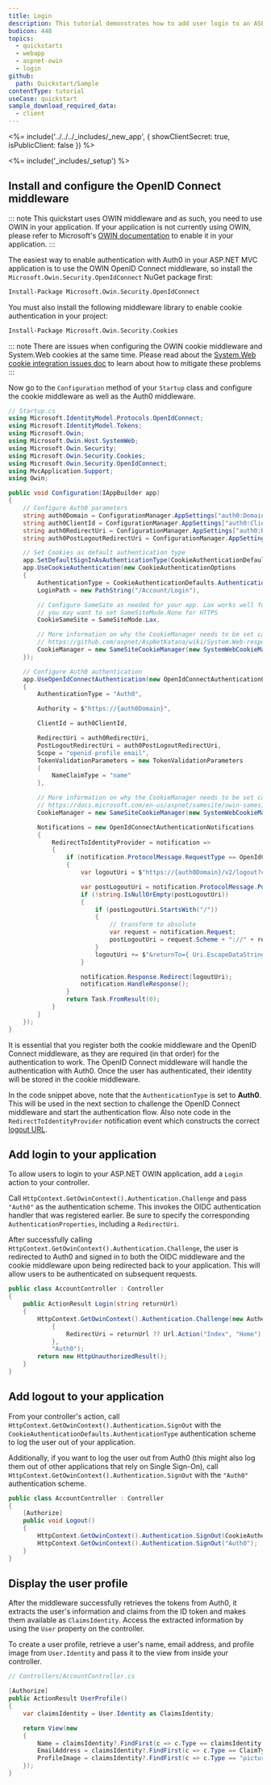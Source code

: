 ```yaml
---
title: Login
description: This tutorial demonstrates how to add user login to an ASP.NET OWIN application.
budicon: 448
topics:
  - quickstarts
  - webapp
  - aspnet-owin
  - login
github:
  path: Quickstart/Sample
contentType: tutorial
useCase: quickstart
sample_download_required_data:
  - client
---
```

<%= include('../../../_includes/_new_app', { showClientSecret: true, isPublicClient: false }) %>

<%= include('_includes/_setup') %>

## Install and configure the OpenID Connect middleware

::: note
  This quickstart uses OWIN middleware and as such, you need to use OWIN in your application. If your application is not currently using OWIN, please refer to Microsoft's <a href="https://docs.microsoft.com/en-us/aspnet/aspnet/overview/owin-and-katana/">OWIN documentation</a> to enable it in your application.
:::

The easiest way to enable authentication with Auth0 in your ASP.NET MVC application is to use the OWIN OpenID Connect middleware, so install the `Microsoft.Owin.Security.OpenIdConnect` NuGet package first:

```bash
Install-Package Microsoft.Owin.Security.OpenIdConnect
```

You must also install the following middleware library to enable cookie authentication in your project:

```bash
Install-Package Microsoft.Owin.Security.Cookies
```

::: note
There are issues when configuring the OWIN cookie middleware and System.Web cookies at the same time. Please read about the [System.Web cookie integration issues doc](https://github.com/aspnet/AspNetKatana/wiki/System.Web-response-cookie-integration-issues) to learn about how to mitigate these problems
:::

Now go to the `Configuration` method of your `Startup` class and configure the cookie middleware as well as the Auth0 middleware.

```cs
// Startup.cs
using Microsoft.IdentityModel.Protocols.OpenIdConnect;
using Microsoft.IdentityModel.Tokens;
using Microsoft.Owin;
using Microsoft.Owin.Host.SystemWeb;
using Microsoft.Owin.Security;
using Microsoft.Owin.Security.Cookies;
using Microsoft.Owin.Security.OpenIdConnect;
using MvcApplication.Support;
using Owin;

public void Configuration(IAppBuilder app)
{
    // Configure Auth0 parameters
    string auth0Domain = ConfigurationManager.AppSettings["auth0:Domain"];
    string auth0ClientId = ConfigurationManager.AppSettings["auth0:ClientId"];
    string auth0RedirectUri = ConfigurationManager.AppSettings["auth0:RedirectUri"];
    string auth0PostLogoutRedirectUri = ConfigurationManager.AppSettings["auth0:PostLogoutRedirectUri"];

    // Set Cookies as default authentication type
    app.SetDefaultSignInAsAuthenticationType(CookieAuthenticationDefaults.AuthenticationType);
    app.UseCookieAuthentication(new CookieAuthenticationOptions
    {
        AuthenticationType = CookieAuthenticationDefaults.AuthenticationType,
        LoginPath = new PathString("/Account/Login"),

        // Configure SameSite as needed for your app. Lax works well for most scenarios here but
        // you may want to set SameSiteMode.None for HTTPS
        CookieSameSite = SameSiteMode.Lax,

        // More information on why the CookieManager needs to be set can be found here: 
        // https://github.com/aspnet/AspNetKatana/wiki/System.Web-response-cookie-integration-issues
        CookieManager = new SameSiteCookieManager(new SystemWebCookieManager())
    });

    // Configure Auth0 authentication
    app.UseOpenIdConnectAuthentication(new OpenIdConnectAuthenticationOptions
    {
        AuthenticationType = "Auth0",

        Authority = $"https://{auth0Domain}",

        ClientId = auth0ClientId,

        RedirectUri = auth0RedirectUri,
        PostLogoutRedirectUri = auth0PostLogoutRedirectUri,
        Scope = "openid profile email",
        TokenValidationParameters = new TokenValidationParameters
        {
            NameClaimType = "name"
        },

        // More information on why the CookieManager needs to be set can be found here: 
        // https://docs.microsoft.com/en-us/aspnet/samesite/owin-samesite
        CookieManager = new SameSiteCookieManager(new SystemWebCookieManager()),

        Notifications = new OpenIdConnectAuthenticationNotifications
        {
            RedirectToIdentityProvider = notification =>
            {
                if (notification.ProtocolMessage.RequestType == OpenIdConnectRequestType.Logout)
                {
                    var logoutUri = $"https://{auth0Domain}/v2/logout?client_id={auth0ClientId}";

                    var postLogoutUri = notification.ProtocolMessage.PostLogoutRedirectUri;
                    if (!string.IsNullOrEmpty(postLogoutUri))
                    {
                        if (postLogoutUri.StartsWith("/"))
                        {
                            // transform to absolute
                            var request = notification.Request;
                            postLogoutUri = request.Scheme + "://" + request.Host + request.PathBase + postLogoutUri;
                        }
                        logoutUri += $"&returnTo={ Uri.EscapeDataString(postLogoutUri)}";
                    }

                    notification.Response.Redirect(logoutUri);
                    notification.HandleResponse();
                }
                return Task.FromResult(0);
            }
        }
    });
}
```

It is essential that you register both the cookie middleware and the OpenID Connect middleware, as they are required (in that order) for the authentication to work. The OpenID Connect middleware will handle the authentication with Auth0. Once the user has authenticated, their identity will be stored in the cookie middleware.

In the code snippet above, note that the `AuthenticationType` is set to **Auth0**. This will be used in the next section to challenge the OpenID Connect middleware and start the authentication flow. Also note code in the `RedirectToIdentityProvider` notification event which constructs the correct [logout URL](/logout).




## Add login to your application

To allow users to login to your ASP.NET OWIN application, add a `Login` action to your controller.

Call `HttpContext.GetOwinContext().Authentication.Challenge` and pass `"Auth0"` as the authentication scheme. This invokes the OIDC authentication handler that was registered earlier. Be sure to specify the corresponding `AuthenticationProperties`, including a `RedirectUri`.

After successfully calling `HttpContext.GetOwinContext().Authentication.Challenge`, the user is redirected to Auth0 and signed in to both the OIDC middleware and the cookie middleware upon being redirected back to your application. This will allow users to be authenticated on subsequent requests.

```cs
public class AccountController : Controller
{
    public ActionResult Login(string returnUrl)
    {
        HttpContext.GetOwinContext().Authentication.Challenge(new AuthenticationProperties
            {
                RedirectUri = returnUrl ?? Url.Action("Index", "Home")
            },
            "Auth0");
        return new HttpUnauthorizedResult();
    }
}
```

## Add logout to your application

From your controller's action, call `HttpContext.GetOwinContext().Authentication.SignOut` with the `CookieAuthenticationDefaults.AuthenticationType` authentication scheme to log the user out of your application.

Additionally, if you want to log the user out from Auth0 (this might also log them out of other applications that rely on Single Sign-On), call `HttpContext.GetOwinContext().Authentication.SignOut` with the `"Auth0"` authentication scheme.

```cs
public class AccountController : Controller
{
    [Authorize]
    public void Logout()
    {
        HttpContext.GetOwinContext().Authentication.SignOut(CookieAuthenticationDefaults.AuthenticationType);
        HttpContext.GetOwinContext().Authentication.SignOut("Auth0");
    }
}
```

## Display the user profile

After the middleware successfully retrieves the tokens from Auth0, it extracts the user's information and claims from the ID token and makes them available as `ClaimsIdentity`. Access the extracted information by using the `User` property on the controller.

To create a user profile, retrieve a user's name, email address, and profile image from `User.Identity` and pass it to the view from inside your controller.
```csharp
// Controllers/AccountController.cs

[Authorize]
public ActionResult UserProfile()
{
    var claimsIdentity = User.Identity as ClaimsIdentity;

    return View(new
    {
        Name = claimsIdentity?.FindFirst(c => c.Type == claimsIdentity.NameClaimType)?.Value,
        EmailAddress = claimsIdentity?.FindFirst(c => c.Type == ClaimTypes.Email)?.Value,
        ProfileImage = claimsIdentity?.FindFirst(c => c.Type == "picture")?.Value
    });
}
```
